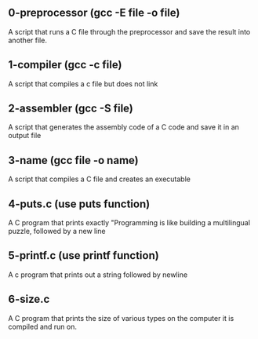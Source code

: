 ## 0-preprocessor (gcc -E file -o file)
A script that runs a C file through the preprocessor and save the result into another file.
## 1-compiler (gcc -c file)
A script that compiles a c file but does not link
## 2-assembler (gcc -S file)
A script that generates the assembly code of a C code and save it in an output file
## 3-name (gcc file -o name)
A script that compiles a C file and creates an executable
## 4-puts.c (use puts function)
A C program that prints exactly "Programming is like building a multilingual puzzle, followed by a new line
## 5-printf.c (use printf function)
A c program that prints out a string followed by newline
## 6-size.c
A C program that prints the size of various types on the computer it is compiled and run on.
